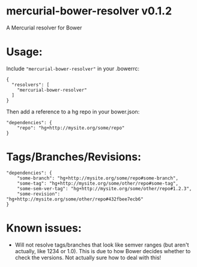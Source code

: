 # mercurial-bower-resolver v0.1.2
A Mercurial resolver for Bower

# Usage:

Include `"mercurial-bower-resolver"` in your .bowerrc:

    {
      "resolvers": [
        "mercurial-bower-resolver"
      ]
    }

Then add a reference to a hg repo in your bower.json:

    "dependencies": {
        "repo": "hg+http://mysite.org/some/repo"
    }


# Tags/Branches/Revisions:

    "dependencies": {
        "some-branch": "hg+http://mysite.org/some/repo#some-branch",
        "some-tag": "hg+http://mysite.org/some/other/repo#some-tag",
        "some-sem-ver-tag": "hg+http://mysite.org/some/other/repo#1.2.3",
        "some-revision":  "hg+http://mysite.org/some/other/repo#432fbee7ecb6"
    }

# Known issues:

* Will not resolve tags/branches that look like semver ranges (but aren't actually, like 1234 or 1.0). This is due to how Bower decides whether to check the versions. Not actually sure how to deal with this!
